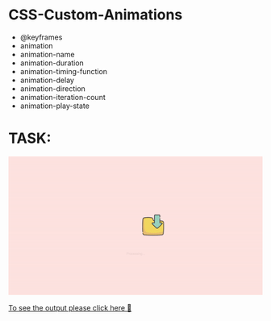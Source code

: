 # CSS-Custom-Animations

* @keyframes
* animation
 * animation-name
 * animation-duration
 * animation-timing-function
 * animation-delay
 * animation-direction
 * animation-iteration-count
 * animation-play-state
  
  
# TASK:
![TASK](https://github.com/bulentkyc/CSS-Custom-Animations/blob/master/processing-example.gif) 

[To see the output please click here 👋](https://github.com/bulentkyc/CSS-Custom-Animations) 
